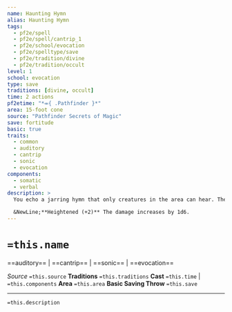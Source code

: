 ```yaml
---
name: Haunting Hymn
alias: Haunting Hymn
tags:
  - pf2e/spell
  - pf2e/spell/cantrip_1
  - pf2e/school/evocation
  - pf2e/spelltype/save
  - pf2e/tradition/divine
  - pf2e/tradition/occult
level: 1
school: evocation
type: save
traditions: [divine, occult]
time: 2 actions
pf2etime: "*⬺{ .Pathfinder }*"
area: 15-foot cone
source: "Pathfinder Secrets of Magic"
save: fortitude
basic: true
traits:
  - common
  - auditory
  - cantrip
  - sonic
  - evocation
components:
  - somatic
  - verbal
description: >
  You echo a jarring hymn that only creatures in the area can hear. The hymn deals sonic damage equal to your spellcasting ability modifier, with a basic Fortitude save. If a target critically fails the save, it's also [[Deafened]] for 1 minute.

  &NewLine;**Heightened (+2)** The damage increases by 1d6.
---
```

# `=this.name`
==auditory== | ==cantrip== | ==sonic== | ==evocation==

*Source* `=this.source`
**Traditions** `=this.traditions`
**Cast** `=this.time` | `=this.components`
**Area** `=this.area`
**Basic Saving Throw** `=this.save`

***
`=this.description`